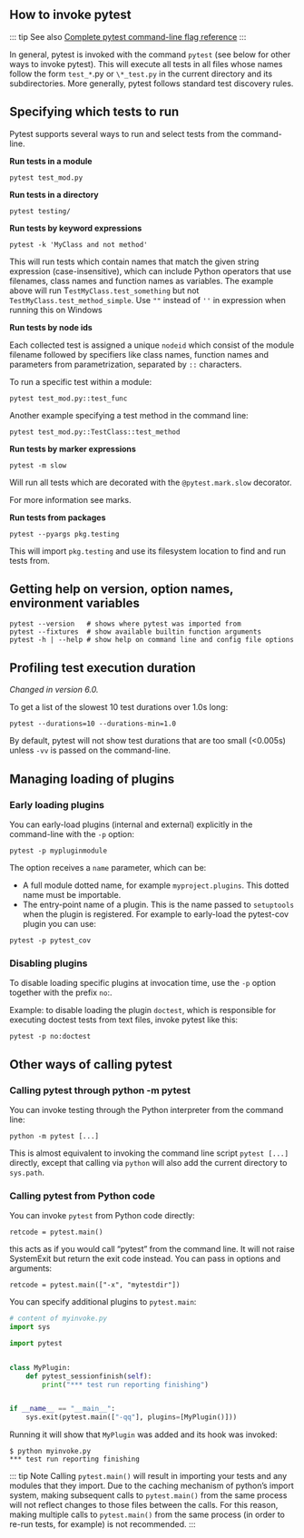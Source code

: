 ## How to invoke pytest

::: tip See also
[Complete pytest command-line flag reference]()
:::

In general, pytest is invoked with the command `pytest` (see below for other ways to invoke pytest). This will execute all tests in all files whose names follow the form `test_*`.py or `\*_test.py` in the current directory and its subdirectories. More generally, pytest follows standard test discovery rules.

## Specifying which tests to run

Pytest supports several ways to run and select tests from the command-line.

**Run tests in a module**

```shell
pytest test_mod.py
```

**Run tests in a directory**

```shell
pytest testing/
```

**Run tests by keyword expressions**

```shell
pytest -k 'MyClass and not method'
```

This will run tests which contain names that match the given string expression (case-insensitive), which can include Python operators that use filenames, class names and function names as variables. The example above will run T`estMyClass.test_something` but not `TestMyClass.test_method_simple`. Use `""` instead of `''` in expression when running this on Windows

**Run tests by node ids**

Each collected test is assigned a unique `nodeid` which consist of the module filename followed by specifiers like class names, function names and parameters from parametrization, separated by `::` characters.

To run a specific test within a module:

```shell
pytest test_mod.py::test_func
```

Another example specifying a test method in the command line:

```shell
pytest test_mod.py::TestClass::test_method
```

**Run tests by marker expressions**

```shell
pytest -m slow
```

Will run all tests which are decorated with the `@pytest.mark.slow` decorator.

For more information see marks.

**Run tests from packages**

```shell
pytest --pyargs pkg.testing
```

This will import `pkg.testing` and use its filesystem location to find and run tests from.

## Getting help on version, option names, environment variables

```shell
pytest --version   # shows where pytest was imported from
pytest --fixtures  # show available builtin function arguments
pytest -h | --help # show help on command line and config file options
```

## Profiling test execution duration

*Changed in version 6.0.*

To get a list of the slowest 10 test durations over 1.0s long:

```shell
pytest --durations=10 --durations-min=1.0
```

By default, pytest will not show test durations that are too small (<0.005s) unless `-vv` is passed on the command-line.

## Managing loading of plugins

### Early loading plugins

You can early-load plugins (internal and external) explicitly in the command-line with the `-p` option:

```shell
pytest -p mypluginmodule
```

The option receives a `name` parameter, which can be:

- A full module dotted name, for example `myproject.plugins`. This dotted name must be importable.
- The entry-point name of a plugin. This is the name passed to `setuptools` when the plugin is registered. For example to early-load the pytest-cov plugin you can use:

```shell
pytest -p pytest_cov
```

### Disabling plugins

To disable loading specific plugins at invocation time, use the `-p` option together with the prefix `no`:.

Example: to disable loading the plugin `doctest`, which is responsible for executing doctest tests from text files, invoke pytest like this:

```shell
pytest -p no:doctest
```

## Other ways of calling pytest

### Calling pytest through python -m pytest

You can invoke testing through the Python interpreter from the command line:

```shell
python -m pytest [...]
```

This is almost equivalent to invoking the command line script `pytest [...]` directly, except that calling via `python` will also add the current directory to `sys.path`.

### Calling pytest from Python code

You can invoke `pytest` from Python code directly:

```shell
retcode = pytest.main()
```

this acts as if you would call “pytest” from the command line. It will not raise SystemExit but return the exit code instead. You can pass in options and arguments:

```shell
retcode = pytest.main(["-x", "mytestdir"])
```

You can specify additional plugins to `pytest.main`:

```python
# content of myinvoke.py
import sys

import pytest


class MyPlugin:
    def pytest_sessionfinish(self):
        print("*** test run reporting finishing")


if __name__ == "__main__":
    sys.exit(pytest.main(["-qq"], plugins=[MyPlugin()]))
```

Running it will show that `MyPlugin` was added and its hook was invoked:

```shell
$ python myinvoke.py
*** test run reporting finishing
```

::: tip Note
Calling `pytest.main()` will result in importing your tests and any modules that they import. Due to the caching mechanism of python’s import system, making subsequent calls to `pytest.main()` from the same process will not reflect changes to those files between the calls. For this reason, making multiple calls to `pytest.main()` from the same process (in order to re-run tests, for example) is not recommended.
:::

